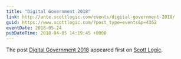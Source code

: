 ```yaml
---
title: "Digital Government 2018"
link: http://ante.scottlogic.com/events/digital-government-2018/
guid: https://www.scottlogic.com/?post_type=events&p=4362
eventDate: 2018-05-24
pubDateTime: 2018-04-05 14:19:45 +0000
---
```


<p>The post <a rel="nofollow" href="http://ante.scottlogic.com/events/digital-government-2018/">Digital Government 2018</a> appeared first on <a rel="nofollow" href="http://ante.scottlogic.com">Scott Logic</a>.</p>